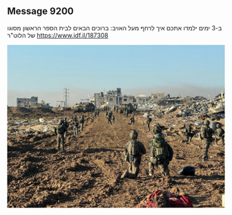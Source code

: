 ## Message 9200

ב-3 ימים ילמדו אתכם איך לרחף מעל האויב:
ברוכים הבאים לבית הספר הראשון מסוגו של הלוט"ר
https://www.idf.il/187308

![Photo](9200/9200_photo.jpg)
